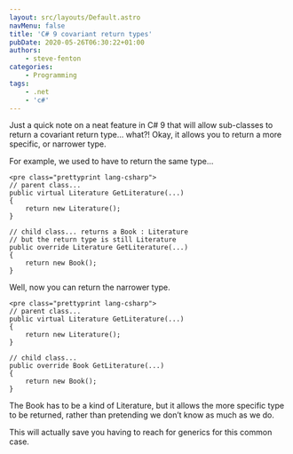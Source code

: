 ```yaml
---
layout: src/layouts/Default.astro
navMenu: false
title: 'C# 9 covariant return types'
pubDate: 2020-05-26T06:30:22+01:00
authors:
    - steve-fenton
categories:
    - Programming
tags:
    - .net
    - 'c#'
---
```


Just a quick note on a neat feature in C# 9 that will allow sub-classes to return a covariant return type… what?! Okay, it allows you to return a more specific, or narrower type.

For example, we used to have to return the same type…

```
<pre class="prettyprint lang-csharp">
// parent class...
public virtual Literature GetLiterature(...) 
{
    return new Literature();
}

// child class... returns a Book : Literature
// but the return type is still Literature
public override Literature GetLiterature(...)
{
    return new Book();
}
```
Well, now you can return the narrower type.

```
<pre class="prettyprint lang-csharp">
// parent class...
public virtual Literature GetLiterature(...)
{
    return new Literature();
}

// child class...
public override Book GetLiterature(...)
{
    return new Book();
}
```
The Book has to be a kind of Literature, but it allows the more specific type to be returned, rather than pretending we don’t know as much as we do.

This will actually save you having to reach for generics for this common case.